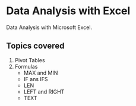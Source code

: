 # Data Analysis with Excel
Data Analysis with Microsoft Excel.

## Topics covered
1. Pivot Tables
2. Formulas
    * MAX and MIN
    * IF ans IFS
    * LEN
    * LEFT and RIGHT
    * TEXT
